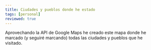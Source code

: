 ```yaml
---
title: Ciudades y pueblos donde he estado
tags: [personal]
reviewed: true
---
```

Aprovechando la API de Google Maps he creado este mapa donde he marcado (y seguiré marcando) todas las ciudades y pueblos que he visitado.

<div id="map" style="width:100%; height: 400px"></div>

<script
      src="https://maps.googleapis.com/maps/api/js?key=AIzaSyCHq3yNM4mSpvgccI8wNdXMVoI8j_dKKKk&callback=initMap&v=weekly" async></script>
    
<script>
let map;

function initMap() {
  map = new google.maps.Map(document.getElementById("map"), {
    center: { lat: 41.371672, lng: 2.130554 },
    
    zoom: 6,
  });
  
  {% for city in site.data.cities %}
  new google.maps.Marker({ position: { lat: {{city.lat}}, lng: {{city.long}} }, map, title: "{{city.name}}" });
  {% endfor %}

}
</script>